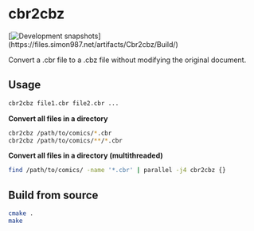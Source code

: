 # cbr2cbz

[![Development snapshots](https://ci.simon987.net/app/rest/builds/buildType(Cbr2cbz_Build)/statusIcon)](https://files.simon987.net/artifacts/Cbr2cbz/Build/)

Convert a .cbr file to a .cbz file without modifying the original document.

## Usage

```bash
cbr2cbz file1.cbr file2.cbr ...
```

**Convert all files in a directory**
```bash
cbr2cbz /path/to/comics/*.cbr
cbr2cbz /path/to/comics/**/*.cbr
```

**Convert all files in a directory (multithreaded)**
```bash
find /path/to/comics/ -name '*.cbr' | parallel -j4 cbr2cbz {}
```

## Build from source
```bash
cmake .
make
```
